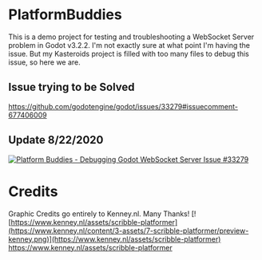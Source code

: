 # PlatformBuddies
This is a demo project for testing and troubleshooting a WebSocket Server problem in Godot v3.2.2. 
I'm not exactly sure at what point I'm having the issue. 
But my Kasteroids project is filled with too many files to debug this issue, so here we are.

## Issue trying to be Solved
https://github.com/godotengine/godot/issues/33279#issuecomment-677406009

## Update 8/22/2020
[![Platform Buddies - Debugging Godot WebSocket Server Issue #33279](http://img.youtube.com/vi/3SgV7pT1kP0/0.jpg)](https://youtu.be/3SgV7pT1kP0 "Platform Buddies - Debugging Godot WebSocket Server Issue #33279")

# Credits
Graphic Credits go entirely to Kenney.nl. Many Thanks!
[![https://www.kenney.nl/assets/scribble-platformer](https://www.kenney.nl/content/3-assets/7-scribble-platformer/preview-kenney.png)](https://www.kenney.nl/assets/scribble-platformer)
https://www.kenney.nl/assets/scribble-platformer

